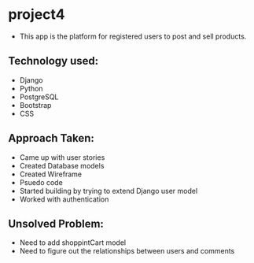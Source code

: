 project4
========

- This app is the platform for registered users to post and sell products.

Technology used:
----------------
- Django
- Python
- PostgreSQL
- Bootstrap
- CSS

Approach Taken:
--------------
- Came up with user stories
- Created Database models
- Created Wireframe
- Psuedo code
- Started building by trying to extend Django user model
- Worked with authentication

Unsolved Problem:
-----------------
- Need to add shoppintCart model
- Need to figure out the relationships between users and comments



